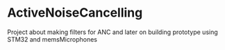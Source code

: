 # ActiveNoiseCancelling
Project about making filters for ANC and later on building prototype using STM32 and memsMicrophones
